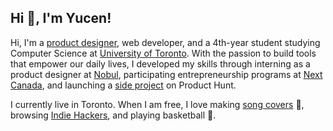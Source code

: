## Hi 👋, I'm Yucen!

Hi, I'm a [product designer](https://yucenzhang.com/)[,](https://www.notion.so/Hey-I-m-Yucen-12a75bb9f1174c32bb4fb90b5fd13f4d) web developer, and a 4th-year student studying Computer Science at [University of Toronto](https://www.utoronto.ca/).  With the passion to build tools that empower our daily lives, I developed my skills through interning as a product designer at [Nobul](https://nobul.com/), participating entrepreneurship programs at [Next Canada](https://www.nextcanada.com/programs-overview/), and launching a [side project](https://www.producthunt.com/posts/indify-2) on Product Hunt. 

I currently live in Toronto. When I am free, I love making [song covers](https://www.notion.so/Music-fa8f5e1f65584ae28a85c6a905a3b842) 🎤,  browsing [Indie Hackers](https://www.indiehackers.com/), and playing basketball 🏀.

